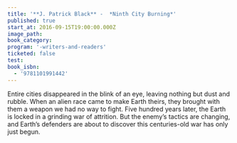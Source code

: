 ```yaml
---
title: '**J. Patrick Black** -  *Ninth City Burning*'
published: true
start_at: 2016-09-15T19:00:00.000Z
image_path:
book_category:
program: '-writers-and-readers'
ticketed: false
test:
book_isbn:
  - '9781101991442'
---
```



Entire cities disappeared in the blink of an eye, leaving nothing but dust and rubble. When an alien race came to make Earth theirs, they brought with them a weapon we had no way to fight. Five hundred years later, the Earth is locked in a grinding war of attrition. But the enemy’s tactics are changing, and Earth’s defenders are about to discover this centuries-old war has only just begun.